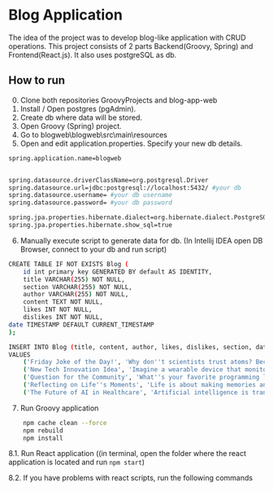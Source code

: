 # Blog Application
The idea of the project was to develop blog-like application with CRUD operations.
This project consists of 2 parts Backend(Groovy, Spring) and Frontend(React.js). It also uses postgreSQL as db.

## How to run
0. Clone both repositories GroovyProjects and blog-app-web
1. Install / Open postgres (pgAdmin).
2. Create db where data will be stored.
3. Open Groovy (Spring) project.
4. Go to blogweb\blogweb\src\main\resources
5. Open and edit application.properties. Specify your new db details.
```bash
spring.application.name=blogweb


spring.datasource.driverClassName=org.postgresql.Driver
spring.datasource.url=jdbc:postgresql://localhost:5432/ #your db
spring.datasource.username= #your db username
spring.datasource.password= #your db password

spring.jpa.properties.hibernate.dialect=org.hibernate.dialect.PostgreSQLDialect
spring.jpa.properties.hibernate.show_sql=true


```
6. Manually execute script to generate data for db. (In Intellij IDEA open DB Browser, connect to your db and run script)
```bash
CREATE TABLE IF NOT EXISTS Blog (
    id int primary key GENERATED BY default AS IDENTITY,
    title VARCHAR(255) NOT NULL,
    section VARCHAR(255) NOT NULL,
    author VARCHAR(255) NOT NULL,
    content TEXT NOT NULL,
    likes INT NOT NULL,
    dislikes INT NOT NULL,
date TIMESTAMP DEFAULT CURRENT_TIMESTAMP
);

INSERT INTO Blog (title, content, author, likes, dislikes, section, date)
VALUES
    ('Friday Joke of the Day!', 'Why don''t scientists trust atoms? Because they make up everything!', 'Jokester123', 50, 5, 'Joke', CURRENT_TIMESTAMP),
    ('New Tech Innovation Idea', 'Imagine a wearable device that monitors your health in real-time and provides personalized health advice.', 'TechThinker456', 40, 3, 'IT', CURRENT_TIMESTAMP),
    ('Question for the Community', 'What''s your favorite programming language and why?', 'CuriousCoder789', 60, 8, 'IT', CURRENT_TIMESTAMP),
    ('Reflecting on Life''s Moments', 'Life is about making memories and cherishing every moment with loved ones.', 'ReflectiveSoul', 70, 10, 'Lifestyle', CURRENT_TIMESTAMP),
    ('The Future of AI in Healthcare', 'Artificial intelligence is transforming healthcare by enabling faster diagnostics, personalized treatment plans, and improved patient outcomes.', 'AIEnthusiast2023', 80, 15, 'Technology', CURRENT_TIMESTAMP);

```

7. Run Groovy application
```bash
    npm cache clean --force
    npm rebuild
    npm install
```
8.1. Run React application ((in terminal, open the folder where the react application is located and run ```npm start```)

8.2.  If you have problems with react scripts, run the following commands 
